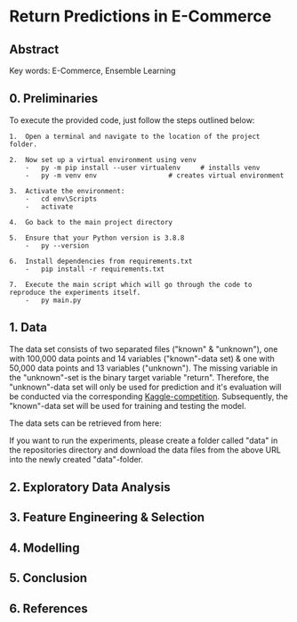 # Return Predictions in E-Commerce

## Abstract

Key words: E-Commerce, Ensemble Learning


## 0. Preliminaries
To execute the provided code, just follow the steps outlined below:

```
1.  Open a terminal and navigate to the location of the project folder.

2.  Now set up a virtual environment using venv
    -   py -m pip install --user virtualenv		# installs venv 
    -   py -m venv env					# creates virtual environment

3.  Activate the environment:
    -   cd env\Scripts
    -   activate

4.  Go back to the main project directory

5.  Ensure that your Python version is 3.8.8 
    -   py --version

6.  Install dependencies from requirements.txt 
    -   pip install -r requirements.txt

7.  Execute the main script which will go through the code to reproduce the experiments itself.
    -   py main.py
```

## 1. Data 
The data set consists of two separated files ("known" & "unknown"), one with 100,000 data points and 14 variables ("known"-data set) & one with 50,000 
data points and 13 variables ("unknown"). The missing variable in the "unknown"-set is the binary target variable "return". Therefore, the "unknown"-data
set will only be used for prediction and it's evaluation will be conducted via the corresponding [Kaggle-competition](). Subsequently, the "known"-data 
set will be used for training and testing the model.

The data sets can be retrieved from here: 

If you want to run the experiments, please create a folder called "data" in the repositories directory and download the data files from the above 
URL into the newly created "data"-folder.


## 2. Exploratory Data Analysis


## 3. Feature Engineering & Selection


## 4. Modelling  


## 5. Conclusion


## 6. References

